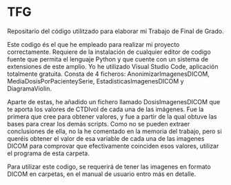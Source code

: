 # TFG
Repositario del código utilitzado para elaborar mi Trabajo de Final de Grado.

Este codigo és el que he empleado para realizar mi proyecto correctamente. Requiere de la instalación de cualquier editor de codigo fuente que permita el lenguaje Python y que cuente con un sistema de extensiones de este amplio. Yo he utilizado Visual Studio Code, aplicación totalmente gratuita. Consta de 4 ficheros: AnonimizarImagenesDICOM, MediaDosisPorPacienteySerie, EstadisticasImagenesDICOM y DiagramaViolin. 

Aparte de estas, he añadido un fichero llamado DosisImagenesDICOM que te aporta los valores de CTDIvol de cada una de las imágenes. Fue la primera que cree para obtener valores, y fue a partir de la qual obtuve las bases para crear los demás scripts. Como no se pueden extraer conclusiones de ella, no la he comentado en la memoria del trabajo, pero si queréis obtener el valor de esa variable de cada una de las imagenes DICOM para comprovar que efectivamente coinciden esos valores, utilizar el programa de esta carpeta.

Para utilizar este codigo, se requerirá de tener las imagenes en formato DICOM en carpetas, en el manual de usuario entro más en detalle.

